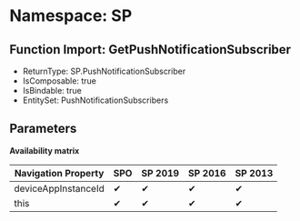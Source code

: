 # Namespace: SP

## Function Import: GetPushNotificationSubscriber

- ReturnType: SP.PushNotificationSubscriber
- IsComposable: true
- IsBindable: true
- EntitySet: PushNotificationSubscribers

## Parameters

**Availability matrix**

Navigation Property | SPO | SP 2019 | SP 2016 | SP 2013
----------|-----|---------|---------|--------
deviceAppInstanceId | ✔ | ✔ | ✔ | ✔
this | ✔ | ✔ | ✔ | ✔
